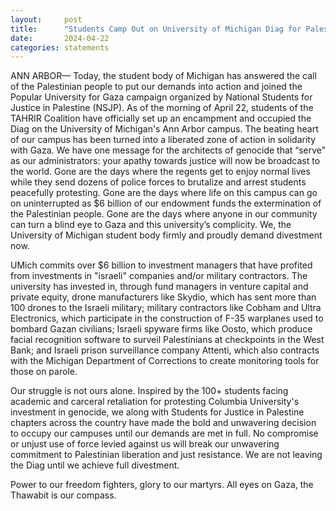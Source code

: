 ```yaml
---
layout:     post
title:      "Students Camp Out on University of Michigan Diag for Palestine, Demanding Divestment"
date:       2024-04-22
categories: statements
---
```


ANN ARBOR— Today, the student body of Michigan has answered the call
of the Palestinian people to put our demands into action and joined the
Popular University for Gaza campaign organized by National Students for
Justice in Palestine (NSJP). As of the morning of April 22, students of
the TAHRIR Coalition have officially set up an encampment and occupied
the Diag on the University of Michigan's Ann Arbor campus. The beating
heart of our campus has been turned into a liberated zone of action in
solidarity with Gaza. We have one message for the architects of genocide
that “serve” as our administrators: your apathy towards justice will now
be broadcast to the world. Gone are the days where the regents get to
enjoy normal lives while they send dozens of police forces to brutalize
and arrest students peacefully protesting. Gone are the days where life
on this campus can go on uninterrupted as $6 billion of our endowment
funds the extermination of the Palestinian people. Gone are the days
where anyone in our community can turn a blind eye to Gaza and this
university’s complicity. We, the University of Michigan student body
firmly and proudly demand divestment now.


UMich commits over $6 billion to investment managers that have
profited from investments in "israeli" companies and/or military
contractors. The university has invested in, through fund managers in
venture capital and private equity, drone manufacturers like Skydio,
which has sent more than 100 drones to the Israeli military; military
contractors like Cobham and Ultra Electronics, which participate in the
construction of F-35 warplanes used to bombard Gazan civilians; Israeli
spyware firms like Oosto, which produce facial recognition software to
surveil Palestinians at checkpoints in the West Bank; and Israeli prison
surveillance company Attenti, which also contracts with the Michigan
Department of Corrections to create monitoring tools for those on
parole.


Our struggle is not ours alone. Inspired by the 100+ students facing
academic and carceral retaliation for protesting Columbia University's
investment in genocide, we along with Students for Justice in Palestine
chapters across the country have made the bold and unwavering decision
to occupy our campuses until our demands are met in full. No compromise
or unjust use of force levied against us will break our unwavering
commitment to Palestinian liberation and just resistance. We are not
leaving the Diag until we achieve full divestment.


Power to our freedom fighters, glory to our martyrs. All eyes on
Gaza, the Thawabit is our compass.
